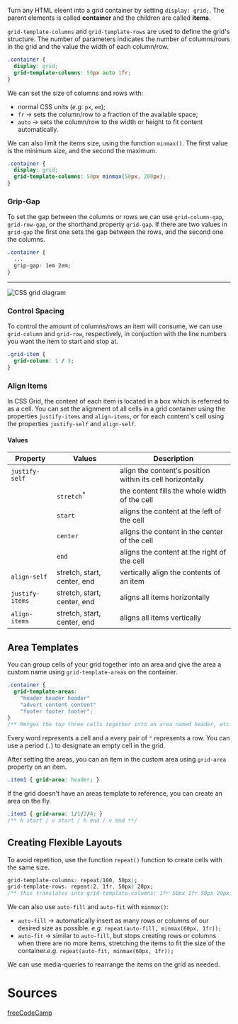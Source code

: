Turn any HTML eleent into a grid container by setting `display: grid;`. The parent elements is called **container** and the children are called **items**.

`grid-template-columns` and `grid-template-rows` are used to define the grid's structure. The number of parameters indicates the number of columns/rows in the grid and the value the width of each column/row.
```css
.container {
  display: grid;
  grid-template-columns: 50px auto 1fr;
}
```
We can set the size of columns and rows with:
- normal CSS units (*e.g.* `px`, `em`);
- `fr` → sets the column/row to a fraction of the available space;
- `auto` → sets the column/row to the width or height to fit content automatically.

We can also limit the items size, using the function `minmax()`. The first value is the minimum size, and the second the maximum.
```css
.container {
  display: grid;
  grid-template-columns: 50px minmax(50px, 200px);
}
```

### Grip-Gap
To set the gap between the columns or rows we can use `grid-column-gap`, `grid-row-gap`, or the shorthand property `grid-gap`. If there are two values in `grid-gap` the first one sets the gap between the rows, and the second one the columns.
```css
.container {
  ...
  grip-gap: 1em 2em;
}
```

---
![CSS grid diagram](https://getflywheel.com/wp-content/uploads/2016/08/css-grid-layouts-grid-diagram.jpg)

### Control Spacing
To control the amount of columns/rows an item will consume, we can use `grid-column` and `grid-row`, respectively, in conjuction with the line numbers you want the item to start and stop at.
```css
.grid-item {
  grid-column: 1 / 3;
}
```

### Align Items
In CSS Grid, the content of each item is located in a box which is referred to as a cell. You can set the alignment of all cells in a grid container using the properties `justify-items` and `align-items`, or for each content's cell using the properties `justify-self` and `align-self`.
#### Values
Property | Values | Description
--- | --- | ---
`justify-self` | | align the content's position within its cell horizontally
| | `stretch`<sup>*</sup> | the content fills the whole width of the cell
| | `start` | aligns the content at the left of the cell
| | `center` | aligns the content in the center of the cell
| | `end` | aligns the content at the right of the cell
`align-self` | stretch, start, center, end | vertically align the contents of an item
`justify-items` | stretch, start, center, end | aligns all items horizontally
`align-items` | stretch, start, center, end | aligns all items vertically

## Area Templates
You can group cells of your grid together into an area and give the area a custom name using `grid-template-areas` on the container.
```css
.container {
  grid-template-areas:
    "header header header"
    "advert content content"
    "footer footer footer";
}
/** Merges the top three cells together into an area named header, etc. **/
```

Every word represents a cell and a every pair of `"` represents a row. You can use a period (`.`) to designate an empty cell in the grid.

After setting the areas, you can an item in the custom area using `grid-area` property on an item.
```css
.item1 { grid-area: header; }
```
If the grid doesn't have an areas template to reference, you can create an area on the fly.
```css
.item1 { grid-area: 1/1/2/4; }
/** h start / v start / h end / v end **/
```

## Creating Flexible Layouts
To avoid repetition, use the function `repeat()` function to create cells with the same size.
```css
grid-template-columns: repeat(100, 50px);
grid-template-rows: repeat(2, 1fr, 50px) 20px;
/** this translates into grid-template-columns: 1fr 50px 1fr 50px 20px; **/
```

We can also use `auto-fill` and `auto-fit` with `minmax()`:	
- `auto-fill` → automatically insert as many rows or columns of our desired size as possible. *e.g.* `repeat(auto-fill, minmax(60px, 1fr));`
- `auto-fit` → similar to `auto-fill`, but stops creating rows or columns when there are no more items, stretching the items to fit the size of the container.*e.g.* `repeat(auto-fit, minmax(60px, 1fr));`

We can use media-queries to rearrange the items on the grid as needed.

# Sources
[freeCodeCamp](https://www.freecodecamp.org/)